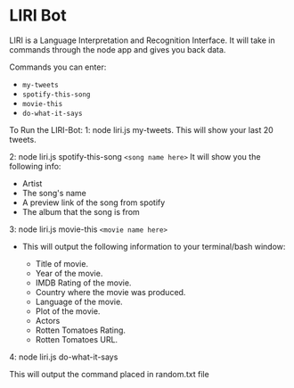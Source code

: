 # LIRI Bot
LIRI is a Language Interpretation and Recognition Interface. It will take in commands through the node app and gives you back data.

Commands you can enter:
* `my-tweets`
* `spotify-this-song`
* `movie-this`
* `do-what-it-says`


To Run the LIRI-Bot:
1: node liri.js my-tweets. This will show your last 20 tweets.

2: node liri.js spotify-this-song `<song name here>`
It will show you the following info:
* Artist
* The song's name
* A preview link of the song from spotify
* The album that the song is from

3: node liri.js movie-this `<movie name here>`
* This will output the following information to your terminal/bash window:

    * Title of  movie.
    * Year of the movie.
    * IMDB Rating of the movie.
    * Country where the movie was produced.
    * Language of the movie.
    * Plot of the movie.
    * Actors
    * Rotten Tomatoes Rating.
    * Rotten Tomatoes URL.

   
4: node liri.js do-what-it-says

This will output the command placed in random.txt file

